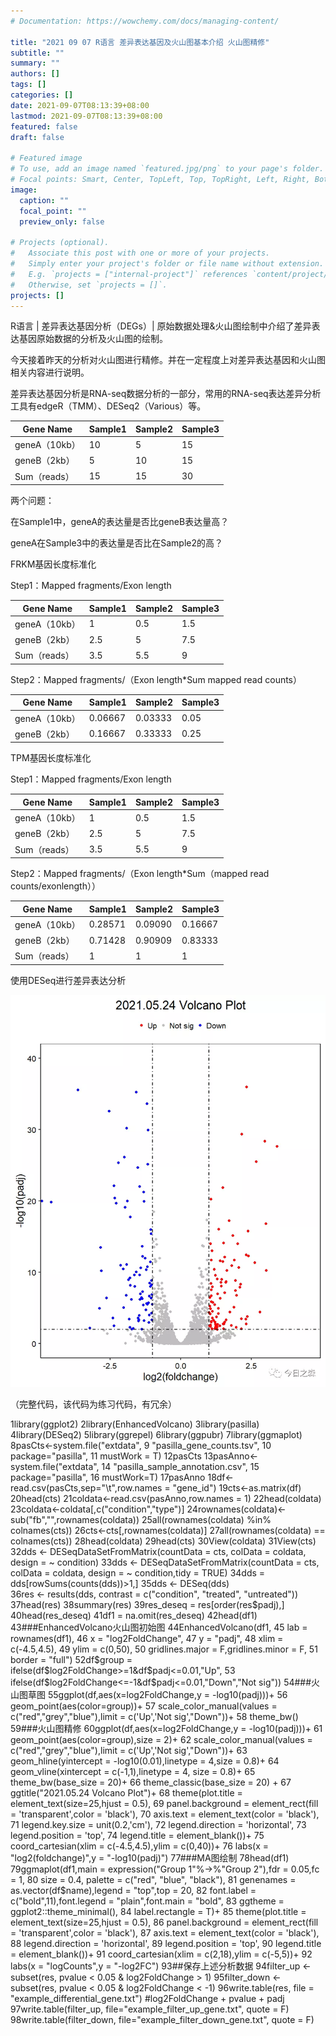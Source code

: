 ```yaml
---
# Documentation: https://wowchemy.com/docs/managing-content/

title: "2021 09 07 R语言 差异表达基因及火山图基本介绍 火山图精修"
subtitle: ""
summary: ""
authors: []
tags: []
categories: []
date: 2021-09-07T08:13:39+08:00
lastmod: 2021-09-07T08:13:39+08:00
featured: false
draft: false

# Featured image
# To use, add an image named `featured.jpg/png` to your page's folder.
# Focal points: Smart, Center, TopLeft, Top, TopRight, Left, Right, BottomLeft, Bottom, BottomRight.
image:
  caption: ""
  focal_point: ""
  preview_only: false

# Projects (optional).
#   Associate this post with one or more of your projects.
#   Simply enter your project's folder or file name without extension.
#   E.g. `projects = ["internal-project"]` references `content/project/deep-learning/index.md`.
#   Otherwise, set `projects = []`.
projects: []
---
```

R语言 | 差异表达基因分析（DEGs）| 原始数据处理&火山图绘制中介绍了差异表达基因原始数据的分析及火山图的绘制。

今天接着昨天的分析对火山图进行精修。并在一定程度上对差异表达基因和火山图相关内容进行说明。



差异表达基因分析是RNA-seq数据分析的一部分，常用的RNA-seq表达差异分析工具有edgeR（TMM）、DESeq2（Various）等。

|Gene Name|Sample1|Sample2|Sample3|
|---|---|---|---|
|geneA（10kb）|10|5|15|
|geneB（2kb）|5|10|15|
|Sum（reads）|15|15|30|

两个问题：

在Sample1中，geneA的表达量是否比geneB表达量高？

geneA在Sample3中的表达量是否比在Sample2的高？



FRKM基因长度标准化

Step1：Mapped fragments/Exon length


|Gene Name|Sample1|Sample2|Sample3| 
|---|---|---|---| 
|geneA（10kb）|1|0.5|1.5| 
|geneB（2kb）|2.5|5|7.5| 
|Sum（reads）|3.5|5.5|9|

Step2：Mapped fragments/（Exon length*Sum mapped read counts）

|Gene Name|Sample1|Sample2|Sample3|  
|---|---|---|---|  
|geneA（10kb）|0.06667|0.03333|0.05|  
|geneB（2kb）|0.16667|0.33333|0.25|  

TPM基因长度标准化  

Step1：Mapped fragments/Exon length


|Gene Name|Sample1|Sample2|Sample3|  
|---|---|---|---|  
|geneA（10kb）|1|0.5|1.5|  
|geneB（2kb）|2.5|5|7.5|  
|Sum（reads）|3.5|5.5|9|

Step2：Mapped fragments/（Exon length*Sum（mapped read counts/exonlength））

|Gene Name|Sample1|Sample2|Sample3|  
|---|---|---|---|  
|geneA（10kb）|0.28571|0.09090|0.16667|  
|geneB（2kb）|0.71428|0.90909|0.83333|  
|Sum（reads）|1|1|1|

使用DESeq进行差异表达分析

![](p1.png)

（完整代码，该代码为练习代码，有冗余）

1library(ggplot2)
 2library(EnhancedVolcano)
 3library(pasilla)
 4library(DESeq2)
 5library(ggrepel)
 6library(ggpubr)
 7library(ggmaplot)
 8pasCts<-system.file("extdata",
 9                    "pasilla_gene_counts.tsv",
10                    package="pasilla",
11                    mustWork = T)
12pasCts
13pasAnno<-system.file("extdata",
14                     "pasilla_sample_annotation.csv",
15                     package="pasilla",
16                     mustWork=T)
17pasAnno
18df<-read.csv(pasCts,sep="\t",row.names = "gene_id")
19cts<-as.matrix(df)
20head(cts)
21coldata<-read.csv(pasAnno,row.names = 1)
22head(coldata)
23coldata<-coldata[,c("condition","type")]
24rownames(coldata)<-sub("fb","",rownames(coldata))
25all(rownames(coldata) %in% colnames(cts))
26cts<-cts[,rownames(coldata)]
27all(rownames(coldata) == colnames(cts))
28head(coldata)
29head(cts)
30View(coldata)
31View(cts)
32dds <- DESeqDataSetFromMatrix(countData = cts, colData = coldata, design = ~ condition)
33dds <- DESeqDataSetFromMatrix(countData = cts, colData = coldata, design = ~ condition,tidy = TRUE)
34dds = dds[rowSums(counts(dds))>1,]
35dds <- DESeq(dds)    
36res <- results(dds, contrast = c("condition", "treated", "untreated")) 
37head(res)
38summary(res)
39res_deseq = res[order(res$padj),]
40head(res_deseq)
41df1 = na.omit(res_deseq)
42head(df1)
43###EnhancedVolcano火山图初始图
44EnhancedVolcano(df1,
45                lab = rownames(df1),
46                x = "log2FoldChange",
47                y = "padj",
48                xlim = c(-4.5,4.5),
49                ylim = c(0,50),
50                gridlines.major = F,gridlines.minor = F,
51                border = "full")
52df$group = ifelse(df$log2FoldChange>=1&df$padj<=0.01,"Up",
53                  ifelse(df$log2FoldChange<=-1&df$padj<=0.01,"Down","Not sig"))
54###火山图草图
55ggplot(df,aes(x=log2FoldChange,y = -log10(padj)))+
56  geom_point(aes(color=group))+
57  scale_color_manual(values = c("red","grey","blue"),limit = c('Up','Not sig',"Down"))+
58  theme_bw()
59###火山图精修
60ggplot(df,aes(x=log2FoldChange,y = -log10(padj)))+
61  geom_point(aes(color=group),size = 2)+
62  scale_color_manual(values = c("red","grey","blue"),limit = c('Up','Not sig',"Down"))+
63  geom_hline(yintercept = -log10(0.01),linetype = 4,size = 0.8)+
64  geom_vline(xintercept = c(-1,1),linetype = 4, size = 0.8)+
65  theme_bw(base_size = 20)+
66  theme_classic(base_size = 20) + 
67  ggtitle("2021.05.24 Volcano Plot")+
68  theme(plot.title = element_text(size=25,hjust = 0.5),
69        panel.background = element_rect(fill = 'transparent',color = 'black'),
70        axis.text = element_text(color = 'black'),
71        legend.key.size = unit(0.2,'cm'),
72        legend.direction = 'horizontal',
73        legend.position = 'top',
74        legend.title = element_blank())+
75  coord_cartesian(xlim = c(-4.5,4.5),ylim = c(0,40))+
76  labs(x = "log2(foldchange)",y = "-log10(padj)")
77###MA图绘制
78head(df1)
79ggmaplot(df1,main = expression("Group 1"%->%"Group 2"),fdr = 0.05,fc = 1, 
80         size = 0.4, palette = c("red", "blue", "black"),
81         genenames = as.vector(df$name),legend = "top",top = 20, 
82         font.label = c("bold",11),font.legend = "plain",font.main = "bold",
83         ggtheme = ggplot2::theme_minimal(),
84         label.rectangle = T)+
85  theme(plot.title = element_text(size=25,hjust = 0.5),
86        panel.background = element_rect(fill = 'transparent',color = 'black'),
87        axis.text = element_text(color = 'black'),
88        legend.direction = 'horizontal',
89        legend.position = 'top',
90        legend.title = element_blank())+
91  coord_cartesian(xlim = c(2,18),ylim = c(-5,5))+
92  labs(x = "logCounts",y = "-log2FC")
93##保存上述分析数据
94filter_up <- subset(res, pvalue < 0.05 & log2FoldChange > 1) 
95filter_down <- subset(res, pvalue < 0.05 & log2FoldChange < -1) 
96write.table(res, file = "example_differential_gene.txt") #log2FoldChange + pvalue + padj
97write.table(filter_up, file="example_filter_up_gene.txt", quote = F)  
98write.table(filter_down, file="example_filter_down_gene.txt", quote = F)